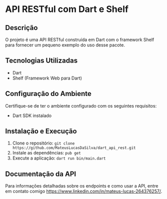 # API RESTful com Dart e Shelf

## Descrição

O projeto é uma API RESTful construída em Dart com o framework Shelf para fornecer um pequeno exemplo do uso desse pacote.

## Tecnologias Utilizadas

- Dart
- Shelf (Framework Web para Dart)


## Configuração do Ambiente

Certifique-se de ter o ambiente configurado com os seguintes requisitos:

- Dart SDK instalado


## Instalação e Execução

1. Clone o repositório: `git clone https://github.com/MateusLucasDaSilva/dart_api_rest.git`
3. Instale as dependências: `pub get`
4. Execute a aplicação: `dart run bin/main.dart`

## Documentação da API

Para informações detalhadas sobre os endpoints e como usar a API, entre em contato comigo https://www.linkedin.com/in/mateus-lucas-264376257/.



